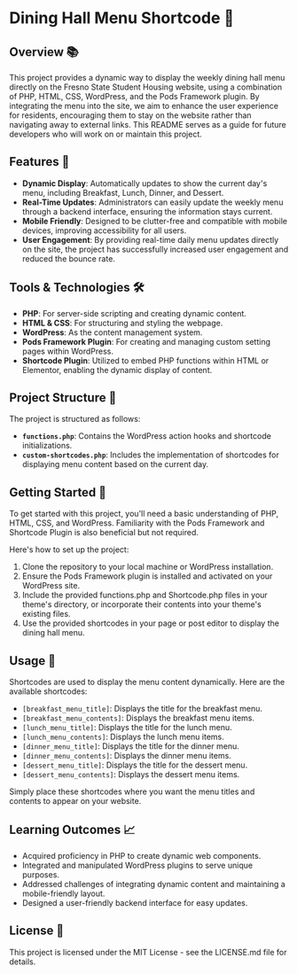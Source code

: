 # Dining Hall Menu Shortcode 🍕

## Overview 📚

This project provides a dynamic way to display the weekly dining hall menu directly on the Fresno State Student Housing website, using a combination of PHP, HTML, CSS, WordPress, and the Pods Framework plugin. By integrating the menu into the site, we aim to enhance the user experience for residents, encouraging them to stay on the website rather than navigating away to external links. This README serves as a guide for future developers who will work on or maintain this project.

## Features 🌟

- **Dynamic Display**: Automatically updates to show the current day's menu, including Breakfast, Lunch, Dinner, and Dessert.
- **Real-Time Updates**: Administrators can easily update the weekly menu through a backend interface, ensuring the information stays current.
- **Mobile Friendly**: Designed to be clutter-free and compatible with mobile devices, improving accessibility for all users.
- **User Engagement**: By providing real-time daily menu updates directly on the site, the project has successfully increased user engagement and reduced the bounce rate.

## Tools & Technologies 🛠️

- **PHP**: For server-side scripting and creating dynamic content.
- **HTML & CSS**: For structuring and styling the webpage.
- **WordPress**: As the content management system.
- **Pods Framework Plugin**: For creating and managing custom setting pages within WordPress.
- **Shortcode Plugin**: Utilized to embed PHP functions within HTML or Elementor, enabling the dynamic display of content.

## Project Structure 📁

The project is structured as follows:

- **`functions.php`**: Contains the WordPress action hooks and shortcode initializations.
- **`custom-shortcodes.php`**: Includes the implementation of shortcodes for displaying menu content based on the current day.

## Getting Started 🚀

To get started with this project, you'll need a basic understanding of PHP, HTML, CSS, and WordPress. Familiarity with the Pods Framework and Shortcode Plugin is also beneficial but not required.

Here's how to set up the project:

1. Clone the repository to your local machine or WordPress installation.
2. Ensure the Pods Framework plugin is installed and activated on your WordPress site.
3. Include the provided functions.php and Shortcode.php files in your theme's directory, or incorporate their contents into your theme's existing files.
4. Use the provided shortcodes in your page or post editor to display the dining hall menu.

## Usage 📝

Shortcodes are used to display the menu content dynamically. Here are the available shortcodes:

- `[breakfast_menu_title]`: Displays the title for the breakfast menu.
- `[breakfast_menu_contents]`: Displays the breakfast menu items.
- `[lunch_menu_title]`: Displays the title for the lunch menu.
- `[lunch_menu_contents]`: Displays the lunch menu items.
- `[dinner_menu_title]`: Displays the title for the dinner menu.
- `[dinner_menu_contents]`: Displays the dinner menu items.
- `[dessert_menu_title]`: Displays the title for the dessert menu.
- `[dessert_menu_contents]`: Displays the dessert menu items.

Simply place these shortcodes where you want the menu titles and contents to appear on your website.

## Learning Outcomes 📈

- Acquired proficiency in PHP to create dynamic web components.
- Integrated and manipulated WordPress plugins to serve unique purposes.
- Addressed challenges of integrating dynamic content and maintaining a mobile-friendly layout.
- Designed a user-friendly backend interface for easy updates.

## License 📜

This project is licensed under the MIT License - see the LICENSE.md file for details.
